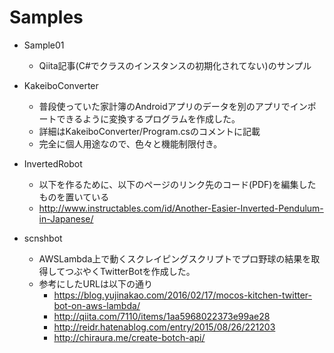 # Samples

* Sample01
  * Qiita記事(C#でクラスのインスタンスの初期化されてない)のサンプル

* KakeiboConverter
  * 普段使っていた家計簿のAndroidアプリのデータを別のアプリでインポートできるように変換するプログラムを作成した。
  * 詳細はKakeiboConverter/Program.csのコメントに記載
  * 完全に個人用途なので、色々と機能制限付き。

* InvertedRobot
  * 以下を作るために、以下のページのリンク先のコード(PDF)を編集したものを置いている
  * http://www.instructables.com/id/Another-Easier-Inverted-Pendulum-in-Japanese/

* scnshbot
  * AWSLambda上で動くスクレイピングスクリプトでプロ野球の結果を取得してつぶやくTwitterBotを作成した。
  * 参考にしたURLは以下の通り
    * https://blog.yujinakao.com/2016/02/17/mocos-kitchen-twitter-bot-on-aws-lambda/
    * http://qiita.com/7110/items/1aa5968022373e99ae28
    * http://reidr.hatenablog.com/entry/2015/08/26/221203
    * http://chiraura.me/create-botch-api/